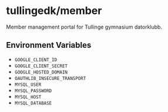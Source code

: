 # tullingedk/member

Member management portal for Tullinge gymnasium datorklubb.

## Environment Variables

- `GOOGLE_CLIENT_ID`
- `GOOGLE_CLIENT_SECRET`
- `GOOGLE_HOSTED_DOMAIN`
- `OAUTHLIB_INSECURE_TRANSPORT`
- `MYSQL_USER`
- `MYSQL_PASSWORD`
- `MYSQL_HOST`
- `MYSQL_DATABASE`
